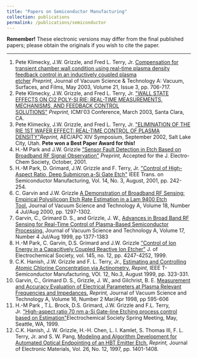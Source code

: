 ```yaml
---
title: "Papers on Semiconductor Manufacturing"
collection: publications
permalink: /publications/semiconductor
---
```


**Remember!** These electronic versions may differ from the final published papers; please obtain the originals if you wish to cite the paper.

* * *

1.  Pete Klimecky, J.W. Grizzle, and Fred L. Terry, Jr. [Compensation for transient chamber wall condition using real-time plasma density feedback control in an inductively coupled plasma etcher](/files/Klimecky_JVSTA_wfigs.pdf) _Preprint,_ Journal of Vacuum Science & Technology A: Vacuum, Surfaces, and Films, May 2003, Volume 21, Issue 3, pp. 706-717.
2.  Pete Klimecky, J.W. Grizzle, and Fred L. Terry, Jr. ["WALL STATE EFFECTS ON Cl2 POLY-SI RIE: REAL-TIME MEASUREMENTS, MECHANISMS, AND FEEDBACK CONTROL SOLUTIONS"](/files/Klimecky_ICMI03.pdf) _Preprint,_ ICMI'03 Conference, March 2003, Santa Clara, CA.
3.  Pete Klimecky, J.W. Grizzle, and Fred L. Terry, Jr. ["ELIMINATION OF THE RIE 1ST WAFER EFFECT: REAL-TIME CONTROL OF PLASMA DENSITY"](/files/klimecky2002.pdf)_Reprint,_ AEC/APC XIV Symposium, September 2002, Salt Lake City, Utah. **Pete won a Best Paper Award for this!**
4.  H.-M Park and J.W. Grizzle ["Sensor Fault Detection in Etch Based on Broadband RF Signal Observation"](/files/rf_fault_detection.pdf) _Preprint,_ Accepted for the J. Electro-Chem Society, October, 2001.
5.  H.-M Park, D. Grimard, J.W. Grizzle and F. Terry, Jr. ["Control of High-Aspect Ratio, Deep Submicron a-Si Gate Etch"](/files/deep_sub_mircon_etch.pdf) IEEE Trans. on Semiconductor Manufacturing, Vol. 14, No. 3, August, 2001, pp. 242-254.
6.  C. Garvin and J.W. Grizzle [A Demonstration of Broadband RF Sensing: Empirical Polysilicoqn Etch Rate Estimation in a Lam 9400 Etch Tool.](/files/avs_rf_99.pdf) Journal of Vacuum Science and Technology A, Volume 18, Number 4 Jul/Aug 2000, pp. 1297-1302.
7.  Garvin, C., Grimard D. S., and Grizzle, J. W., [Advances in Broad Band RF Sensing for Real-Time Control of Plasma-Based Semiconductor Processing.](/files/broadband.pdf) Journal of Vacuum Science and Technology A, Volume 17, Number 4 Jul/Aug 1999, pp 1377-1383
8.  H.-M Park, C. Garvin, D.S. Grimard and J.W. Grizzle ["Control of Ion Energy in a Capacitively Coupled Reactive Ion Etcher"](/files/JECS99.pdf) J. of Electrochemical Society, vol. 145, no. 12, pp. 4247-4252, 1999.
9.  C.K. Hanish, J.W. Grizzle and F. L. Terry, Jr., [Estimating and Controlling Atomic Chlorine Concentration via Actinometry.](/files/cl2_act.pdf) _Repint,_ IEEE T-Semiconductor Manufacturing, VOl. 12, No.3, August 1999, pp. 323-331.
10.  Garvin, C., Grimard D. S., Grizzle, J. W., and Gilchrist, B. E. [Measurement and Accuracy Evaluation of Electrical Parameters at Plasma Relevant Frequencies and Impedances.](/files/rf_meas.pdf) _Reprint,_ Journal of Vacuum Science and Technology A, Volume 16, Number 2 Mar/Apr 1998, pp 595-606
11.  H.-M Park , T.L. Brock, D.S. Grimard, J.W. Grizzle and F.L. Terry, Jr. ["High-aspect ratio 70 nm a-Si Gate-line Etching process control based on Estimation"](/files/ECS195.pdf)Electrochemical Society Spring Meeting, May, Seattle, WA, 1999.
12.  C.K. Hanish, J. W. Grizzle, H.-H. Chen, L. I. Kamlet, S. Thomas III, F. L. Terry, Jr. and S. W. Pang, [Modeling and Algorithm Development for Automated Optical Endpointing of an HBT Emitter Etch.](/files/emcpaper.pdf) _Reprint,_ Journal of Electronic Materials, Vol. 26, No. 12, 1997, pp. 1401-1408.